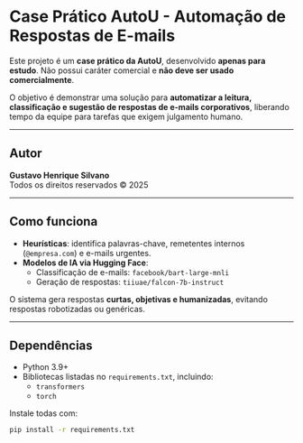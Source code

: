 # Case Prático AutoU - Automação de Respostas de E-mails

Este projeto é um **case prático da AutoU**, desenvolvido **apenas para estudo**. Não possui caráter comercial e **não deve ser usado comercialmente**.

O objetivo é demonstrar uma solução para **automatizar a leitura, classificação e sugestão de respostas de e-mails corporativos**, liberando tempo da equipe para tarefas que exigem julgamento humano.

---

## Autor

**Gustavo Henrique Silvano**  
Todos os direitos reservados © 2025

---

## Como funciona

- **Heurísticas**: identifica palavras-chave, remetentes internos (`@empresa.com`) e e-mails urgentes.  
- **Modelos de IA via Hugging Face**:
  - Classificação de e-mails: `facebook/bart-large-mnli`
  - Geração de respostas: `tiiuae/falcon-7b-instruct`  

O sistema gera respostas **curtas, objetivas e humanizadas**, evitando respostas robotizadas ou genéricas.

---

## Dependências

- Python 3.9+
- Bibliotecas listadas no `requirements.txt`, incluindo:
  - `transformers`
  - `torch`

Instale todas com:

```bash
pip install -r requirements.txt
